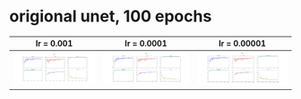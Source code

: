 # origional unet, 100 epochs


lr = 0.001 | lr = 0.0001 | lr = 0.00001
------------ | ------------- | -------------
![val_n1](20200416_223905_normal_unet_Adam_e100_lr0.001/val_n1.svg) | ![val_n1](20200416_223905_normal_unet_Adam_e100_lr0.001/val_n1.svg) |![val_n1](20200416_223905_normal_unet_Adam_e100_lr0.001/val_n1.svg)
